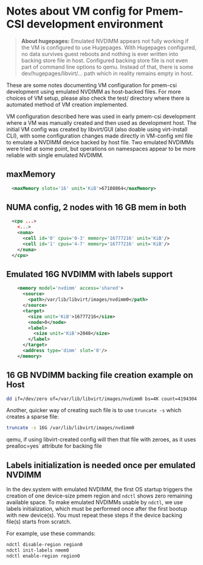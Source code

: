 # Notes about VM config for Pmem-CSI development environment


> **About hugepages:**
> Emulated NVDIMM appears not fully working if the VM is configured to use Hugepages. With Hugepages configured, no data survives guest reboots and nothing is ever written into backing store file in host. Configured backing store file is not even part of command line options to qemu. Instead of that, there is some dev/hugepages/libvirt/... path which in reality remains empty in host.

These are some notes documenting VM configuration for pmem-csi development using emulated NVDIMM as host-backed files. For more choices of VM setup, please also check the test/ directory where there is automated method of VM creation implemented.

VM configuration described here was used in early pmem-csi development where a VM was manually created and then used as development host. The initial VM config was created by libvirt/GUI (also doable using virt-install CLI), with some configuration changes made directly in VM-config xml file to emulate a NVDIMM device backed by host file. Two emulated NVDIMMs were tried at some point, but operations on namespaces appear to be more reliable with single emulated NVDIMM.


## maxMemory

```xml
  <maxMemory slots='16' unit='KiB'>67108864</maxMemory>
```

## NUMA config, 2 nodes with 16 GB mem in both

```xml
  <cpu ...>
    <...>
    <numa>
      <cell id='0' cpus='0-3' memory='16777216' unit='KiB'/>
      <cell id='1' cpus='4-7' memory='16777216' unit='KiB'/>
    </numa>
  </cpu>
```

## Emulated 16G NVDIMM with labels support
```xml
    <memory model='nvdimm' access='shared'>
      <source>
        <path>/var/lib/libvirt/images/nvdimm0</path>
      </source>
      <target>
        <size unit='KiB'>16777216</size>
        <node>0</node>
        <label>
          <size unit='KiB'>2048</size>
        </label>
      </target>
      <address type='dimm' slot='0'/>
    </memory>
```

## 16 GB NVDIMM backing file creation example on Host

```sh
dd if=/dev/zero of=/var/lib/libvirt/images/nvdimm0 bs=4K count=4194304
```

Another, quicker way of creating such file is to use `truncate -s` which creates a sparse file:

```sh
truncate -s 16G /var/lib/libvirt/images/nvdimm0
```

qemu, if using libvirt-created config will then that file with zeroes, as it uses prealloc=yes` attribute for backing file

## Labels initialization is needed once per emulated NVDIMM

In the dev.system with emulated NVDIMM, the first OS startup triggers the creation of one device-size pmem region and `ndctl` shows zero remaining available space. To make emulated NVDIMMs usable by `ndctl`, we use labels initialization, which must be performed once after the first bootup with new device(s). You must repeat these steps if the device backing file(s) starts from scratch.

For example, use these commands:

```sh
ndctl disable-region region0
ndctl init-labels nmem0
ndctl enable-region region0

```
